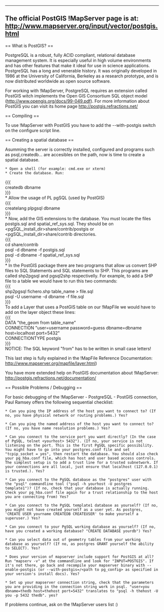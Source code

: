 ----                                                                                                                                                                                                                                                                                                                                                                                                                                                                                                                                                                                   
The official PostGIS !MapServer page is at: http://www.mapserver.org/input/vector/postgis.html                                                                                                                                                                                                                                                                                                                                                                                                                                                                                         
----                                                                                                                                                                                                                                                                                                                                                                                                                                                                                                                                                                                   
                                                                                                                                                                                                                                                                                                                                                                                                                                                                                                                                                                                       
== What is PostGIS? ==                                                                                                                                                                                                                                                                                                                                                                                                                                                                                                                                                                 
                                                                                                                                                                                                                                                                                                                                                                                                                                                                                                                                                                                       
PostgreSQL is a robust, fully ACID compliant, relational database management system. It is especially useful in high volume environments and has other features that make it ideal for use in science applications. PostgreSQL has a long and venerable history. It was originally developed in 1986 at the University of California, Berkeley as a research prototype, and is now distributed worldwide as open source software.                                                                                                                                                      
                                                                                                                                                                                                                                                                                                                                                                                                                                                                                                                                                                                       
For working with !MapServer, PostgreSQL requires an extension called PostGIS witch implements the Open GIS Consortium SQL object model (http://www.opengis.org/docs/99-049.pdf). For more information about PostGIS you can visit its home page http://postgis.refractions.net/                                                                                                                                                                                                                                                                                                        
                                                                                                                                                                                                                                                                                                                                                                                                                                                                                                                                                                                       
== Compiling ==                                                                                                                                                                                                                                                                                                                                                                                                                                                                                                                                                                        
                                                                                                                                                                                                                                                                                                                                                                                                                                                                                                                                                                                       
To use !MapServer with PostGIS you have to add the --with-postgis switch on the configure script line.                                                                                                                                                                                                                                                                                                                                                                                                                                                                                 
                                                                                                                                                                                                                                                                                                                                                                                                                                                                                                                                                                                       
== Creating a spatial database ==                                                                                                                                                                                                                                                                                                                                                                                                                                                                                                                                                      
                                                                                                                                                                                                                                                                                                                                                                                                                                                                                                                                                                                       
Asumming the server is correctly installed, configured and programs such as psql,createdb... are accesibles on the path, now is time to create a spatial database.                                                                                                                                                                                                                                                                                                                                                                                                                     
                                                                                                                                                                                                                                                                                                                                                                                                                                                                                                                                                                                       
    * Open a shell (for example: cmd.exe or xterm)                                                                                                                                                                                                                                                                                                                                                                                                                                                                                                                                     
    * Create the database. Run:                                                                                                                                                                                                                                                                                                                                                                                                                                                                                                                                                        
{{{                                                                                                                                                                                                                                                                                                                                                                                                                                                                                                                                                                                    
          createdb dbname                                                                                                                                                                                                                                                                                                                                                                                                                                                                                                                                                              
}}}                                                                                                                                                                                                                                                                                                                                                                                                                                                                                                                                                                                    
    * Allow the usage of PL pgSQL (used by PostGIS)                                                                                                                                                                                                                                                                                                                                                                                                                                                                                                                                    
{{{                                                                                                                                                                                                                                                                                                                                                                                                                                                                                                                                                                                    
     createlang plpgsql dbname                                                                                                                                                                                                                                                                                                                                                                                                                                                                                                                                                         
}}}                                                                                                                                                                                                                                                                                                                                                                                                                                                                                                                                                                                    
    * Now, add the GIS extensions to the database. You must locate the files postgis.sql and spatial_ref_sys.sql. They should be on <pgSQL_install_dir>share/contrib/postgis or <pgSQL_install_dir>share/contrib directories.                                                                                                                                                                                                                                                                                                                                                          
{{{                                                                                                                                                                                                                                                                                                                                                                                                                                                                                                                                                                                    
          cd share/contrib                                                                                                                                                                                                                                                                                                                                                                                                                                                                                                                                                             
          psql -d dbname -f postgis.sql                                                                                                                                                                                                                                                                                                                                                                                                                                                                                                                                                
          psql -d dbname -f spatial_ref_sys.sql                                                                                                                                                                                                                                                                                                                                                                                                                                                                                                                                        
}}}                                                                                                                                                                                                                                                                                                                                                                                                                                                                                                                                                                                    
    * In the PostGIS package there are two programs that allow us convert SHP files to SQL Statements and SQL statements to SHP. This programs are called shp2pgsql and pgsql2shp respectivelly. For example, to add a SHP file to a table we would have to run this two commands:                                                                                                                                                                                                                                                                                                     
{{{                                                                                                                                                                                                                                                                                                                                                                                                                                                                                                                                                                                    
          shp2pgsql fichero.shp table_name > file.sql                                                                                                                                                                                                                                                                                                                                                                                                                                                                                                                                  
          psql -U username -d dbname -f file.sql                                                                                                                                                                                                                                                                                                                                                                                                                                                                                                                                       
}}}                                                                                                                                                                                                                                                                                                                                                                                                                                                                                                                                                                                    
To add a Layer that uses a PostGIS table on our !MapFile we would have to add on the layer object these lines:                                                                                                                                                                                                                                                                                                                                                                                                                                                                         
{{{                                                                                                                                                                                                                                                                                                                                                                                                                                                                                                                                                                                    
      DATA "the_geom from table_name"                                                                                                                                                                                                                                                                                                                                                                                                                                                                                                                                                  
      CONNECTION "user=username password=guess dbname=dbname host=localhost port=5432"                                                                                                                                                                                                                                                                                                                                                                                                                                                                                                 
      CONNECTIONTYPE postgis                                                                                                                                                                                                                                                                                                                                                                                                                                                                                                                                                           
}}}                                                                                                                                                                                                                                                                                                                                                                                                                                                                                                                                                                                    
NOTICE: The SQL keyword "from" has to be written in small case letters!                                                                                                                                                                                                                                                                                                                                                                                                                                                                                                                
                                                                                                                                                                                                                                                                                                                                                                                                                                                                                                                                                                                       
This last step is fully explained in the !MapFile Reference Documentation: http://www.mapserver.org/mapfile/layer.html)                                                                                                                                                                                                                                                                                                                                                                                                                                                                
                                                                                                                                                                                                                                                                                                                                                                                                                                                                                                                                                                                       
You have more extended help on PostGIS documentation about !MapServer: http://postgis.refractions.net/documentation/                                                                                                                                                                                                                                                                                                                                                                                                                                                                   
                                                                                                                                                                                                                                                                                                                                                                                                                                                                                                                                                                                       
== Possible Problems / Debugging ==                                                                                                                                                                                                                                                                                                                                                                                                                                                                                                                                                    
                                                                                                                                                                                                                                                                                                                                                                                                                                                                                                                                                                                       
For basic debugging of the !MapServer - PostgreSQL - PostGIS connection, Paul Ramsey offers the following sequential checklist:                                                                                                                                                                                                                                                                                                                                                                                                                                                        
                                                                                                                                                                                                                                                                                                                                                                                                                                                                                                                                                                                       
    * Can you ping the IP address of the host you want to connect to? (If no, you have physical network or routing problems.) Yes?                                                                                                                                                                                                                                                                                                                                                                                                                                                     
                                                                                                                                                                                                                                                                                                                                                                                                                                                                                                                                                                                       
    * Can you ping the named address of the host you want to connect to? (If no, you have name resolution problems.) Yes?                                                                                                                                                                                                                                                                                                                                                                                                                                                              
                                                                                                                                                                                                                                                                                                                                                                                                                                                                                                                                                                                       
    * Can you connect to the service port you want directly? (In the case of PgSQL, telnet <yourhost> 5432"). (If no, your service is not listening on the port. This is the first PgSQL specific possibility. You might have to go into your postgres.conf file and set "tcpip_socket = yes", then restart the database. You should also check your pg_hba.conf file, which has host and user based access controls. The simplest setup is to add a trust line for a trusted subnetwork. If your connections are all local, just ensure that localhost (127.0.0.1) is trusted.). Yes? 
                                                                                                                                                                                                                                                                                                                                                                                                                                                                                                                                                                                       
    * Can you connect to the PgSQL database as the "postgres" user with the "psql" commandline tool ("psql -h yourhost -U postgres template1")? (If no, check that your database is actually running. Check your pg_hba.conf file again for a trust relationship to the host you are connecting from) Yes?                                                                                                                                                                                                                                                                             
                                                                                                                                                                                                                                                                                                                                                                                                                                                                                                                                                                                       
    * Can you connect to the PgSQL template1 database as yourself? (If no, you might not have created yourself as a user yet. As postgres, 'CREATE USER yourname CREATEDB CREATEUSER' to make yourself a superuser.) Yes?                                                                                                                                                                                                                                                                                                                                                              
                                                                                                                                                                                                                                                                                                                                                                                                                                                                                                                                                                                       
    * Can you connect to your PgSQL working database as yourself? (If no, have you created a working database? "CREATE DATABASE yourdb") Yes?                                                                                                                                                                                                                                                                                                                                                                                                                                          
                                                                                                                                                                                                                                                                                                                                                                                                                                                                                                                                                                                       
    * Can you select data out of geometry tables from your working database as yourself? (If no, as postgres GRANT yourself the ability to SELECT). Yes?                                                                                                                                                                                                                                                                                                                                                                                                                               
                                                                                                                                                                                                                                                                                                                                                                                                                                                                                                                                                                                       
    * Does your version of mapserver include support for PostGIS at all? Run "mapserv -v" at the commandline and look for "INPUT=POSTGIS". If it's not there, go back and recompile your mapserver binary with --enable-postgis (or --with-postgis=/<path to pg_config> as specified in your version's install docs). Yes?                                                                                                                                                                                                                                                             
                                                                                                                                                                                                                                                                                                                                                                                                                                                                                                                                                                                       
    * Set up your mapserver connection string, check that the parameters you are providing in the connection string work in psql. "user=you dbname=thedb host=thehost port=5432" translates to "psql -h thehost -U you -p 5432 thedb". yes?                                                                                                                                                                                                                                                                                                                                            
                                                                                                                                                                                                                                                                                                                                                                                                                                                                                                                                                                                       
If problems continue, ask on the !MapServer users list :)
